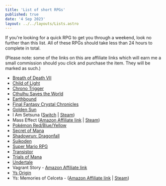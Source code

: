 ```yaml
---
title: 'List of short RPGs'
published: true
date: '4 Sep 2023'
layout: ../../layouts/Lists.astro
---
```


If you're looking for a quick RPG to get you through a weekend, look no further than this list. All of these RPGs should take less than 24 hours to complete in total.

(Please note: some of the links on this are affiliate links which will earn me a small commission should you click and purchase the item. They will be marked as such.)

* [Breath of Death VII](https://store.steampowered.com/app/107300/Breath_of_Death_VII/)
* [Child of Light](https://store.steampowered.com/app/256290/Child_of_Light/)
* [Chrono Trigger](https://store.steampowered.com/app/613830/CHRONO_TRIGGER/)
* [Cthulhu Saves the World](https://store.steampowered.com/app/107310/Cthulhu_Saves_the_World/)
* [Earthbound](https://www.youtube.com/watch?v=KXQqhRETBeE)
* [Final Fantasy Crystal Chronicles](https://ffcrystalchronicles.square-enix-games.com/en-gb)
* [Golden Sun](https://www.nintendo.co.uk/Games/Game-Boy-Advance/Golden-Sun-866531.html)
* I Am Setsuna ([Switch](https://www.nintendo.co.uk/Games/Nintendo-Switch-download-software/I-am-Setsuna-1176688.html) | [Steam](https://store.steampowered.com/app/441830/I_am_Setsuna/))
* Mass Effect ([Amazon Affiliate link](https://www.amazon.co.uk/Mass-Effect-Value-Games-DVD/dp/B0035LBM44?crid=2MLOFPW1GLQ7G&keywords=mass+effect+1&qid=1693877157&sprefix=mass+effect+1%2Caps%2C84&sr=8-2-spons&sp_csd=d2lkZ2V0TmFtZT1zcF9hdGY&psc=1&linkCode=ll1&tag=liofast-21&linkId=0c86043e5c1911aa0f7aef45de307e4b&language=en_GB&ref_=as_li_ss_tl) | [Steam](https://store.steampowered.com/app/17460/Mass_Effect_2007/))
* [Pokémon Red/Blue/Yellow](https://www.pokemon.com/us/pokemon-video-games/pokemon-red-version-and-pokemon-blue-version/)
* [Secret of Mana](https://store.steampowered.com/app/637670/Secret_of_Mana/)
* [Shadowrun: Dragonfall](https://store.steampowered.com/app/300550/Shadowrun_Dragonfall__Directors_Cut/)
* [Suikoden](https://store.steampowered.com/app/1932640/Suikoden_III_HD_Remaster_Gate_Rune_and_Dunan_Unification_Wars/)
* [Super Mario RPG](https://www.nintendo.co.uk/Games/Nintendo-Switch-games/Super-Mario-RPG-2403952.html)
* [Transistor](https://www.gog.com/en/game/transistor)
* [Trials of Mana](https://store.steampowered.com/app/924980/Trials_of_Mana/)
* [Undertale](https://undertale.com/)
* Vagrant Story - [Amazon Affiliate link](https://www.amazon.co.uk/Crave-Entertainment-Vagrant-Story-PS/dp/B00004UDV3?&linkCode=ll1&tag=liofast-21&linkId=5e4faf9f9f166dcb358e5970a615b9ae&language=en_GB&ref_=as_li_ss_tl)
* [Ys Origin](https://www.nintendo.co.uk/Games/Nintendo-Switch-download-software/Ys-Origin-1844172.html)
* Ys: Memories of Celceta - ([Amazon Affiliate link](https://www.amazon.co.uk/Ys-Memories-of-Celceta-PS4/dp/B087ZFV9D7?th=1&linkCode=ll1&tag=liofast-21&linkId=63327287b4c6c2e2b48b0d22d759567f&language=en_GB&ref_=as_li_ss_tl) | [Steam](https://store.steampowered.com/app/587110/Ys_Memories_of_Celceta/))